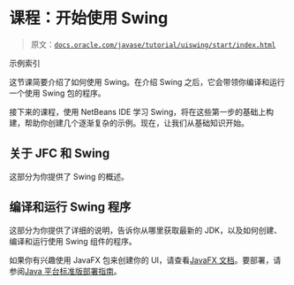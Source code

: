 # 课程：开始使用 Swing

> 原文：[`docs.oracle.com/javase/tutorial/uiswing/start/index.html`](https://docs.oracle.com/javase/tutorial/uiswing/start/index.html)

示例索引

这节课简要介绍了如何使用 Swing。在介绍 Swing 之后，它会带领你编译和运行一个使用 Swing 包的程序。

接下来的课程，使用 NetBeans IDE 学习 Swing，将在这些第一步的基础上构建，帮助你创建几个逐渐复杂的示例。现在，让我们从基础知识开始。

## 关于 JFC 和 Swing

这部分为你提供了 Swing 的概述。

## 编译和运行 Swing 程序

这部分为你提供了详细的说明，告诉你从哪里获取最新的 JDK，以及如何创建、编译和运行使用 Swing 组件的程序。

如果你有兴趣使用 JavaFX 包来创建你的 UI，请查看[JavaFX 文档](https://docs.oracle.com/javase/8/javase-clienttechnologies.htm)。要部署，请参阅[Java 平台标准版部署指南](https://docs.oracle.com/javase/8/docs/technotes/guides/deploy/)。
